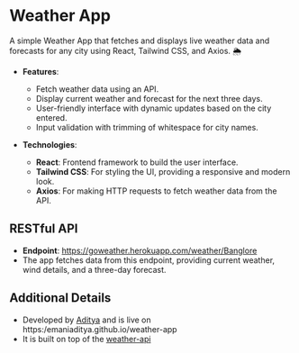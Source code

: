 # Weather App

A simple Weather App that fetches and displays live weather data and forecasts for any city using React, Tailwind CSS, and Axios. 🌦️

- **Features**: 
  - Fetch weather data using an API.
  - Display current weather and forecast for the next three days.
  - User-friendly interface with dynamic updates based on the city entered.
  - Input validation with trimming of whitespace for city names.

- **Technologies**:
  - **React**: Frontend framework to build the user interface.
  - **Tailwind CSS**: For styling the UI, providing a responsive and modern look.
  - **Axios**: For making HTTP requests to fetch weather data from the API.

## RESTful API

- **Endpoint**: https://goweather.herokuapp.com/weather/Banglore
- The app fetches data from this endpoint, providing current weather, wind details, and a three-day forecast.

## Additional Details

- Developed by [Aditya](https://github.com/EmaniAditya) and is live on https:/emaniaditya.github.io/weather-app
- It is built on top of the [weather-api](https://github.com/robertoduessmann/weather-api)

